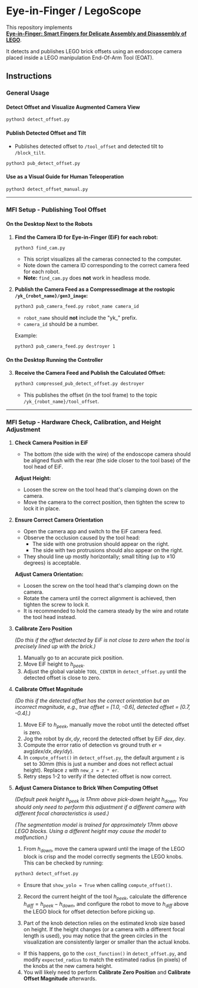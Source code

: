 # Eye-in-Finger / LegoScope

This repository implements  
[**Eye-in-Finger: Smart Fingers for Delicate Assembly and Disassembly of LEGO**](https://arxiv.org/abs/2503.06848).

It detects and publishes LEGO brick offsets using an endoscope camera placed inside a LEGO manipulation End-Of-Arm Tool (EOAT).

## Instructions

### General Usage

#### Detect Offset and Visualize Augmented Camera View

```sh
python3 detect_offset.py
```

#### Publish Detected Offset and Tilt

- Publishes detected offset to `/tool_offset` and detected tilt to `/block_tilt`.

```sh
python3 pub_detect_offset.py
```

#### Use as a Visual Guide for Human Teleoperation

```sh
python3 detect_offset_manual.py
```

---

### MFI Setup - Publishing Tool Offset

#### On the Desktop Next to the Robots

1. **Find the Camera ID for Eye-in-Finger (EiF) for each robot:**

    ```sh
    python3 find_cam.py
    ```

    - This script visualizes all the cameras connected to the computer.
    - Note down the camera ID corresponding to the correct camera feed for each robot.
    - **Note:** `find_cam.py` does **not** work in headless mode.

2. **Publish the Camera Feed as a CompressedImage at the rostopic `/yk_{robot_name}/gen3_image`:**

    ```sh
    python3 pub_camera_feed.py robot_name camera_id
    ```

    - `robot_name` should **not** include the "yk_" prefix.
    - `camera_id` should be a number.

    Example:

    ```sh
    python3 pub_camera_feed.py destroyer 1
    ```

#### On the Desktop Running the Controller

3. **Receive the Camera Feed and Publish the Calculated Offset:**

    ```sh
    python3 compressed_pub_detect_offset.py destroyer
    ```

    - This publishes the offset (in the tool frame) to the topic `/yk_{robot_name}/tool_offset`.

---

### MFI Setup - Hardware Check, Calibration, and Height Adjustment

1. **Check Camera Position in EiF**

    - The bottom (the side with the wire) of the endoscope camera should be aligned flush with the rear (the side closer to the tool base) of the tool head of EiF.

    **Adjust Height:**
    - Loosen the screw on the tool head that's clamping down on the camera.
    - Move the camera to the correct position, then tighten the screw to lock it in place.

2. **Ensure Correct Camera Orientation**

    - Open the camera app and switch to the EiF camera feed.
    - Observe the occlusion caused by the tool head:
      - The side with one protrusion should appear on the right.
      - The side with two protrusions should also appear on the right.
    - They should line up mostly horizontally; small tilting (up to ±10 degrees) is acceptable.

    **Adjust Camera Orientation:**
    - Loosen the screw on the tool head that's clamping down on the camera.
    - Rotate the camera until the correct alignment is achieved, then tighten the screw to lock it.
    - It is recommended to hold the camera steady by the wire and rotate the tool head instead.

3. **Calibrate Zero Position**

    *(Do this if the offset detected by EiF is not close to zero when the tool is precisely lined up with the brick.)*

    1. Manually go to an accurate pick position.
    2. Move EiF height to $h_{peek}$.
    3. Adjust the global variable `TOOL_CENTER` in `detect_offset.py` until the detected offset is close to zero.

4. **Calibrate Offset Magnitude**

    *(Do this if the detected offset has the correct orientation but an incorrect magnitude, e.g., true offset = [1.0, -0.6], detected offset = [0.7, -0.4].)*

    1. Move EiF to $h_{peek}$, manually move the robot until the detected offset is zero.
    2. Jog the robot by $dx, dy$, record the detected offset by EiF $dex, dey$.
    3. Compute the error ratio of detection vs ground truth $er = \text{avg}(dex/dx, dey/dy)$.
    4. In `compute_offset()` in `detect_offset.py`, the default argument `z` is set to 30mm (this is just a number and does not reflect actual height). Replace `z` with `new_z = z * er`.
    5. Retry steps 1-2 to verify if the detected offset is now correct.

5. **Adjust Camera Distance to Brick When Computing Offset**

    *(Default peek height $h_{peek}$ is 17mm above pick-down height $h_{down}$. You should only need to perform this adjustment if a different camera with different focal characteristics is used.)*

    *(The segmentation model is trained for approximately 17mm above LEGO blocks. Using a different height may cause the model to malfunction.)*

    1. From $h_{down}$, move the camera upward until the image of the LEGO block is crisp and the model correctly segments the LEGO knobs. This can be checked by running:

    ```sh
    python3 detect_offset.py
    ```

    - Ensure that `show_yolo = True` when calling `compute_offset()`.

    2. Record the current height of the tool $h_{peek}$, calculate the difference $h_{diff} = h_{peek} - h_{down}$, and configure the robot to move to $h_{diff}$ above the LEGO block for offset detection before picking up.

    3. Part of the knob detection relies on the estimated knob size based on height. If the height changes (or a camera with a different focal length is used), you may notice that the green circles in the visualization are consistently larger or smaller than the actual knobs.

    - If this happens, go to the `cost_function()` in `detect_offset.py`, and modify `expected_radius` to match the estimated radius (in pixels) of the knobs at the new camera height.

    4. You will likely need to perform **Calibrate Zero Position** and **Calibrate Offset Magnitude** afterwards.

